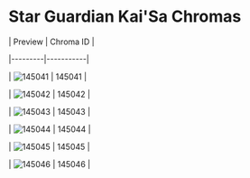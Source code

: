 # Star Guardian Kai'Sa Chromas


| Preview | Chroma ID |

|---------|-----------|

| ![145041](https://raw.communitydragon.org/latest/plugins/rcp-be-lol-game-data/global/default/v1/champion-chroma-images/145/145041.png) | 145041 |

| ![145042](https://raw.communitydragon.org/latest/plugins/rcp-be-lol-game-data/global/default/v1/champion-chroma-images/145/145042.png) | 145042 |

| ![145043](https://raw.communitydragon.org/latest/plugins/rcp-be-lol-game-data/global/default/v1/champion-chroma-images/145/145043.png) | 145043 |

| ![145044](https://raw.communitydragon.org/latest/plugins/rcp-be-lol-game-data/global/default/v1/champion-chroma-images/145/145044.png) | 145044 |

| ![145045](https://raw.communitydragon.org/latest/plugins/rcp-be-lol-game-data/global/default/v1/champion-chroma-images/145/145045.png) | 145045 |

| ![145046](https://raw.communitydragon.org/latest/plugins/rcp-be-lol-game-data/global/default/v1/champion-chroma-images/145/145046.png) | 145046 |
